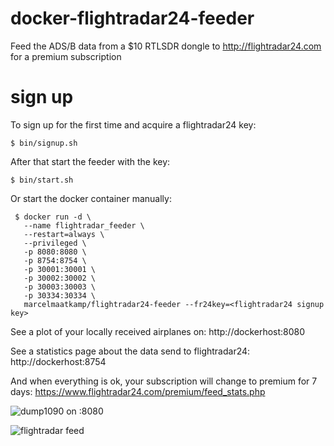 # docker-flightradar24-feeder

Feed the ADS/B data from a $10 RTLSDR dongle to http://flightradar24.com for a premium subscription

# sign up 
To sign up for the first time and acquire a flightradar24 key:
```
$ bin/signup.sh
```

After that start the feeder with the key: 
```
$ bin/start.sh
```

Or start the docker container manually:
```
 $ docker run -d \
   --name flightradar_feeder \
   --restart=always \
   --privileged \
   -p 8080:8080 \
   -p 8754:8754 \
   -p 30001:30001 \
   -p 30002:30002 \
   -p 30003:30003 \
   -p 30334:30334 \
   marcelmaatkamp/flightradar24-feeder --fr24key=<flightradar24 signup key>
```
See a plot of your locally received airplanes on:
 http://dockerhost:8080
 
See a statistics page about the data send to flightradar24:
 http://dockerhost:8754
 
And when everything is ok, your subscription will change to premium for 7 days:
  https://www.flightradar24.com/premium/feed_stats.php
  
![dump1090 on :8080](https://sites.google.com/site/marcelmaatkamp/_/rsrc/1427902302448/home/share-your-ads-b-data-for-a-premium-subscription-of-http-www-flightradar24-com/Schermafbeelding%202015-04-01%20om%2017.27.59.png)  
  
![flightradar feed](https://04a27ff1-a-62cb3a1a-s-sites.googlegroups.com/site/marcelmaatkamp/home/share-your-ads-b-data-for-a-premium-subscription-of-http-www-flightradar24-com/Schermafbeelding%202015-04-01%20om%2016.45.57.png)

